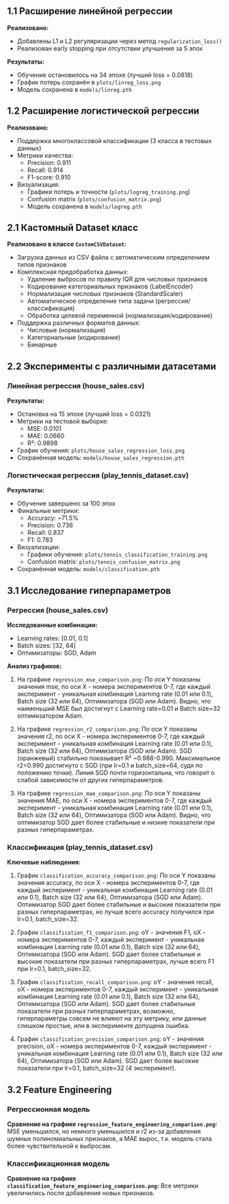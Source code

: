 ## 1.1 Расширение линейной регрессии

**Реализовано:**
- Добавлены L1 и L2 регуляризации через метод `regularization_loss()`
- Реализован early stopping при отсутствии улучшения за 5 эпох

**Результаты:**
- Обучение остановилось на 34 эпохе (лучший loss = 0.0818)
- График потерь сохранён в `plots/linreg_loss.png`
- Модель сохранена в `models/linreg.pth`

## 1.2 Расширение логистической регрессии

**Реализовано:**
- Поддержка многоклассовой классификации (3 класса в тестовых данных)
- Метрики качества:
  - Precision: 0.911
  - Recall: 0.914 
  - F1-score: 0.910
- Визуализация:
  - Графики потерь и точности (`plots/logreg_training.png`)
  - Confusion matrix (`plots/confusion_matrix.png`)
  - Модель сохранена в `models/logreg.pth`


## 2.1 Кастомный Dataset класс

**Реализовано в классе `CustomCSVDataset`:**
- Загрузка данных из CSV файла с автоматическим определением типов признаков
- Комплексная предобработка данных:
  - Удаление выбросов по правилу IQR для числовых признаков
  - Кодирование категориальных признаков (LabelEncoder)
  - Нормализация числовых признаков (StandardScaler)
  - Автоматическое определение типа задачи (регрессия/классификация)
  - Обработка целевой переменной (нормализация/кодирование)
- Поддержка различных форматов данных:
  - Числовые (нормализация)
  - Категориальные (кодирование)
  - Бинарные


## 2.2 Эксперименты с различными датасетами

### Линейная регрессия (house_sales.csv)
**Результаты:**
- Остановка на 15 эпохе (лучший loss = 0.0321)
- Метрики на тестовой выборке:
  - MSE: 0.0101
  - MAE: 0.0660
  - R²: 0.9898
- График обучения: `plots/house_sales_regression_loss.png`
- Сохранённая модель: `models/house_sales_regression.pth`

### Логистическая регрессия (play_tennis_dataset.csv)
**Результаты:**
- Обучение завершено за 100 эпох
- Финальные метрики:
  - Accuracy: ~71.5%
  - Precision: 0.736
  - Recall: 0.837
  - F1: 0.783
- Визуализации:
  - Графики обучения: `plots/tennis_classification_training.png`
  - Confusion matrix: `plots/tennis_confusion_matrix.png`
- Сохранённая модель: `models/classification.pth`


## 3.1 Исследование гиперпараметров

### Регрессия (house_sales.csv)
**Исследованные комбинации:**
- Learning rates: [0.01, 0.1]
- Batch sizes: [32, 64]
- Оптимизаторы: SGD, Adam

**Анализ графиков:**
1. На графике `regression_mse_comparison.png`:
По оси Y показаны значения mse, по оси X - номера экспериментов 0-7, где каждый эксперимент - уникальная комбинация Learning rate (0.01 или 0.1), Batch size (32 или 64), Оптимизатора (SGD или Adam).
Видно, что наименьший MSE был достигнут с Learning rate=0.01 и Batch size=32 оптимизатором Adam.

2. На графике `regression_r2_comparison.png`:
По оси Y показаны значения r2, по оси X - номера экспериментов 0-7, где каждый эксперимент - уникальная комбинация Learning rate (0.01 или 0.1), Batch size (32 или 64), Оптимизатора (SGD или Adam).
SGD (оранжевый) стабильно показывает R² ~0.988-0.990.
Максимальное r2=0.990 достигнуто с SGD (при lr=0.1 и batch_size=64, судя по положению точки).
Линия SGD почти горизонтальна, что говорит о слабой зависимости от других гиперпараметров.

3. На графике `regression_mae_comparison.png`:
По оси Y показаны значения MAE, по оси X - номера экспериментов 0-7, где каждый эксперимент - уникальная комбинация Learning rate (0.01 или 0.1), Batch size (32 или 64), Оптимизатора (SGD или Adam).
Видно, что оптимизатор SGD дает более стабильные и низкие показатели при разных гиперпараметрах.


### Классификация (play_tennis_dataset.csv)
**Ключевые наблюдения:**
1. График `classification_accuracy_comparison.png`:
По оси Y показаны значения accuracy, по оси X - номера экспериментов 0-7, где каждый эксперимент - уникальная комбинация Learning rate (0.01 или 0.1), Batch size (32 или 64), Оптимизатора (SGD или Adam).
Оптимизатор SGD дает более стабильные и высокие показатели при разных гиперпараметрах, но лучше всего accuracy получился при lr=0.1, batch_size=32.

2. График `classification_f1_comparison.png`:
оY - значения F1, оX - номера экспериментов 0-7,  каждый эксперимент - уникальная комбинация Learning rate (0.01 или 0.1), Batch size (32 или 64), Оптимизатора (SGD или Adam).
SGD дает более стабильные и высокие показатели при разных гиперпараметрах, лучше всего F1 при lr=0.1, batch_size=32.

3. График `classification_recall_comparison.png`:
оY - значения recall, оX - номера экспериментов 0-7,  каждый эксперимент - уникальная комбинация Learning rate (0.01 или 0.1), Batch size (32 или 64), Оптимизатора (SGD или Adam).
SGD дает более стабильные показатели при разных гиперпараметрах, возможно, гиперпараметры совсем не влияют на эту метрику, или данные слишком простые, или в эксперименте допущена ошибка.

4. График `classification_precision_comparison.png`:
оY - значения precision, оX - номера экспериментов 0-7,  каждый эксперимент - уникальная комбинация Learning rate (0.01 или 0.1), Batch size (32 или 64), Оптимизатора (SGD или Adam).
SGD дает более высокие показатели при lr=0.1, batch_size=32 (4 эксперимент).

## 3.2 Feature Engineering

### Регрессионная модель
**Сравнение на графике `regression_feature_engineering_comparison.png`:**
MSE уменьшился, но немного уменьшился и r2 из-за добавления шумных полиномиальных признаков, а MAE вырос, т.к. модель стала более чувствительной к выбросам.

### Классификационная модель
**Сравнение на графике `classification_feature_engineering_comparison.png`:**
Все метрики увеличились после добавления новых признаков.
